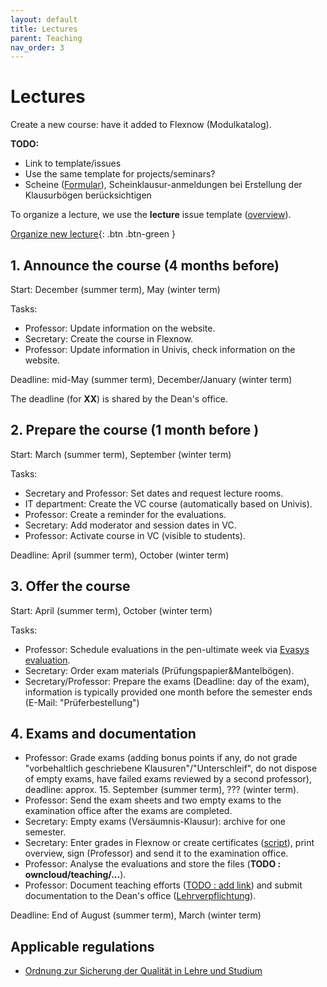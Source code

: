 ```yaml
---
layout: default
title: Lectures
parent: Teaching
nav_order: 3
---
```


# Lectures

Create a new course: have it added to Flexnow (Modulkatalog).

**TODO:**

- Link to template/issues
- Use the same template for projects/seminars?
- Scheine ([Formular](https://www.uni-bamberg.de/ism/studium/anmeldung-scheinklausur/)), Scheinklausur-anmeldungen bei Erstellung der Klausurbögen berücksichtigen

To organize a lecture, we use the **lecture** issue template ([overview](https://github.com/digital-work-lab/handbook/labels/lecture)).

[Organize new lecture](https://github.com/digital-work-lab/handbook/issues/new?assignees=geritwagner&labels=lecture&projects=&template=01_LECTURE.md&title=lecture%3A+){: .btn .btn-green }

## 1. Announce the course (4 months before)
 
Start: December (summer term), May (winter term)

Tasks:

- Professor: Update information on the website.
- Secretary: Create the course in Flexnow.
- Professor: Update information in Univis, check information on the website.

Deadline: mid-May (summer term), December/January (winter term)

The deadline (for **XX**) is shared by the Dean's office.

## 2. Prepare the course (1 month before )

Start: March (summer term), September (winter term)

Tasks:

- Secretary and Professor: Set dates and request lecture rooms.
- IT department: Create the VC course (automatically based on Univis).
- Professor: Create a reminder for the evaluations.
- Secretary: Add moderator and session dates in VC.
- Professor: Activate course in VC (visible to students).

Deadline: April (summer term), October (winter term)

## 3. Offer the course

Start: April (summer term), October (winter term)

Tasks:

- Professor: Schedule evaluations in the pen-ultimate week via [Evasys evaluation](https://www.uni-bamberg.de/its/lehrevaluation/).
- Secretary: Order exam materials (Prüfungspapier&Mantelbögen).
- Secretary/Professor: Prepare the exams (Deadline: day of the exam), information is typically provided one month before the semester ends (E-Mail: "Prüferbestellung")

## 4. Exams and documentation

- Professor: Grade exams (adding bonus points if any, do not grade "vorbehaltlich geschriebene Klausuren"/"Unterschleif", do not dispose of empty exams, have failed exams reviewed by a second professor), deadline: approx. 15. September (summer term), ??? (winter term).
- Professor: Send the exam sheets and two empty exams to the examination office after the exams are completed.
- Secretary: Empty exams (Versäumnis-Klausur): archive for one semester.
- Secretary: Enter grades in Flexnow or create certificates ([script](https://github.com/digital-work-lab/handbook/tree/main/src/scheine)), print overview, sign (Professor) and send it to the examination office.
- Professor: Analyse the evaluations and store the files (**TODO : owncloud/teaching/...**).
- Professor: Document teaching efforts ([TODO : add link](..)) and submit documentation to the Dean's office ([Lehrverpflichtung](https://www.uni-bamberg.de/abt-personal/formulare-infos-und-merkblaetter/)).

Deadline: End of August (summer term), March (winter term)

## Applicable regulations

- [Ordnung zur Sicherung der Qualität in Lehre und Studium](https://www.uni-bamberg.de/fileadmin/www.abt-studium/Rechtsvorschriften/1Organisation/Evaluation%20Lehre%20Studium/O-Sicherung-Qualitaet-Lehre-Studium-1.pdf)
